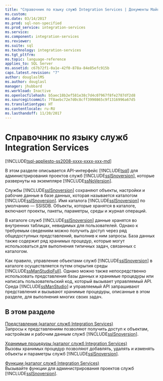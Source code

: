```yaml
---
title: "Справочник по языку служб Integration Services | Документы Майкрософт"
ms.custom: 
ms.date: 03/14/2017
ms.prod: sql-non-specified
ms.prod_service: integration-services
ms.service: 
ms.component: integration-services
ms.reviewer: 
ms.suite: sql
ms.technology: integration-services
ms.tgt_pltfrm: 
ms.topic: language-reference
applies_to: SQL Server
ms.assetid: c67b72f1-0a1e-42f0-878a-84e85efc915b
caps.latest.revision: "7"
author: douglaslMS
ms.author: douglasl
manager: jhubbard
ms.workload: Inactive
ms.openlocfilehash: b5aec18b2ef581e38c7d4c07967f8fe2787df2d8
ms.sourcegitcommit: 7f8aebc72e7d0c8cff3990865c9f1316996a67d5
ms.translationtype: HT
ms.contentlocale: ru-RU
ms.lasthandoff: 11/20/2017
---
```

# <a name="integration-services-language-reference"></a>Справочник по языку служб Integration Services
[!INCLUDE[tsql-appliesto-ss2008-xxxx-xxxx-xxx-md](../includes/tsql-appliesto-ss2008-xxxx-xxxx-xxx-md.md)]

  В этом разделе описывается API-интерфейс [!INCLUDE[tsql](../includes/tsql-md.md)] для администрирования проектов служб [!INCLUDE[ssISnoversion](../includes/ssisnoversion-md.md)], которые развернуты на экземпляре [!INCLUDE[ssNoVersion](../includes/ssnoversion-md.md)].  
  
 Службы [!INCLUDE[ssISnoversion](../includes/ssisnoversion-md.md)] сохраняют объекты, настройки и рабочие данные в базе данных, которая называется каталогом [!INCLUDE[ssISnoversion](../includes/ssisnoversion-md.md)]. Имя каталога [!INCLUDE[ssISnoversion](../includes/ssisnoversion-md.md)] по умолчанию — SSISDB. Объекты, которые хранятся в каталоге, включают проекты, пакеты, параметры, среды и журнал операций.  
  
 В каталоге служб [!INCLUDE[ssISnoversion](../includes/ssisnoversion-md.md)] данные хранятся во внутренних таблицах, невидимых для пользователей. Однако к требуемым сведениям можно получить доступ через ряд общедоступных представлений, выполнив к ним запросы. База данных также содержит ряд хранимых процедур, которые могут использоваться для выполнения типичных задач, связанных с каталогом.  
  
 Как правило, управление объектами служб [!INCLUDE[ssISnoversion](../includes/ssisnoversion-md.md)] в каталоге осуществляется путем открытия среды [!INCLUDE[ssManStudioFull](../includes/ssmanstudiofull-md.md)]. Однако можно также непосредственно использовать представления базы данных и хранимые процедуры или написать пользовательский код, который вызывает управляемый API. Среда [!INCLUDE[ssManStudio](../includes/ssmanstudio-md.md)] и управляемый API запрашивают представления и вызывают хранимые процедуры, описанные в этом разделе, для выполнения многих своих задач.  
  
## <a name="in-this-section"></a>В этом разделе  
 [Представления (каталог служб Integration Services)](../integration-services/system-views/views-integration-services-catalog.md)  
 Запросы к представлениям позволяют получить доступ к объектам, настройкам и рабочим данным служб [!INCLUDE[ssISnoversion](../includes/ssisnoversion-md.md)].  
  
 [Хранимые процедуры (каталог служб Integration Services)](../integration-services/system-stored-procedures/stored-procedures-integration-services-catalog.md)  
 Вызовы хранимых процедур позволяют добавлять, удалять и изменять объекты и параметры служб [!INCLUDE[ssISnoversion](../includes/ssisnoversion-md.md)].  
  
 [Функции (каталог служб Integration Services)](http://msdn.microsoft.com/library/9f2aec85-3d4c-415f-b1f8-8328a60b1c7f)  
 Вызывайте функции для администрирования проектов служб [!INCLUDE[ssISnoversion](../includes/ssisnoversion-md.md)].  
  
  
